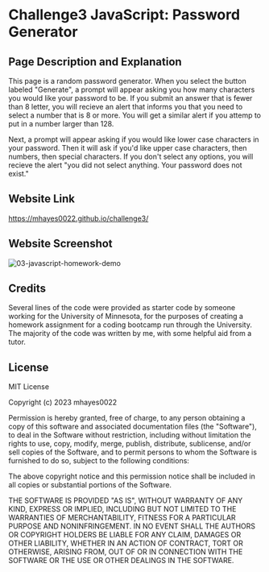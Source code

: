 # Challenge3 JavaScript: Password Generator

## Page Description and Explanation

This page is a random password generator. When you select the button labeled "Generate", a prompt will appear asking you how many characters you would like your password to be. If you submit an answer that is fewer than 8 letter, you will recieve an alert that informs you that you need to select a number that is 8 or more. You will get a similar alert if you attemp to put in a number larger than 128.

Next, a prompt will appear asking if you would like lower case characters in your password. Then it will ask if you'd like upper case characters, then numbers, then special characters. If you don't select any options, you will recieve the alert "you did not select anything. Your password does not exist."



## Website Link
https://mhayes0022.github.io/challenge3/


## Website Screenshot
![03-javascript-homework-demo](https://github.com/mhayes0022/challenge3/assets/153241703/316fdcaa-7377-4135-af77-7add4c9a0f48)


## Credits

Several lines of the code were provided as starter code by someone working for the University of Minnesota, for the purposes of creating a homework assignment for a coding bootcamp run through the University. The majority of the code was written by me, with some helpful aid from a tutor. 

## License 

MIT License

Copyright (c) 2023 mhayes0022

Permission is hereby granted, free of charge, to any person obtaining a copy of this software and associated documentation files (the "Software"), to deal in the Software without restriction, including without limitation the rights to use, copy, modify, merge, publish, distribute, sublicense, and/or sell copies of the Software, and to permit persons to whom the Software is furnished to do so, subject to the following conditions:

The above copyright notice and this permission notice shall be included in all copies or substantial portions of the Software.

THE SOFTWARE IS PROVIDED "AS IS", WITHOUT WARRANTY OF ANY KIND, EXPRESS OR IMPLIED, INCLUDING BUT NOT LIMITED TO THE WARRANTIES OF MERCHANTABILITY, FITNESS FOR A PARTICULAR PURPOSE AND NONINFRINGEMENT. IN NO EVENT SHALL THE AUTHORS OR COPYRIGHT HOLDERS BE LIABLE FOR ANY CLAIM, DAMAGES OR OTHER LIABILITY, WHETHER IN AN ACTION OF CONTRACT, TORT OR OTHERWISE, ARISING FROM, OUT OF OR IN CONNECTION WITH THE SOFTWARE OR THE USE OR OTHER DEALINGS IN THE SOFTWARE.
